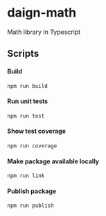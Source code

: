 # daign-math
Math library in Typescript

## Scripts

#### Build

    npm run build

#### Run unit tests

    npm run test

#### Show test coverage

    npm run coverage

#### Make package available locally

    npm run link

#### Publish package

    npm run publish
